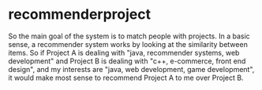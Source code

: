 # recommenderproject

So the main goal of the system is to match people with projects. In a basic sense, a recommender system works by looking at the similarity between items. So if Project A is dealing with "java, recommender systems, web development" and Project B is dealing with "c++, e-commerce, front end design", and my interests are "java, web development, game development", it would make most sense to recommend Project A to me over Project B.
